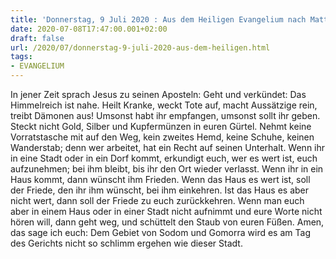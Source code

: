 ```yaml
---
title: 'Donnerstag, 9 Juli 2020 : Aus dem Heiligen Evangelium nach Matthäus - Mt 10,7-15.'
date: 2020-07-08T17:47:00.001+02:00
draft: false
url: /2020/07/donnerstag-9-juli-2020-aus-dem-heiligen.html
tags: 
- EVANGELIUM
---
```


In jener Zeit sprach Jesus zu seinen Aposteln: Geht und verkündet: Das Himmelreich ist nahe. Heilt Kranke, weckt Tote auf, macht Aussätzige rein, treibt Dämonen aus! Umsonst habt ihr empfangen, umsonst sollt ihr geben. Steckt nicht Gold, Silber und Kupfermünzen in euren Gürtel. Nehmt keine Vorratstasche mit auf den Weg, kein zweites Hemd, keine Schuhe, keinen Wanderstab; denn wer arbeitet, hat ein Recht auf seinen Unterhalt. Wenn ihr in eine Stadt oder in ein Dorf kommt, erkundigt euch, wer es wert ist, euch aufzunehmen; bei ihm bleibt, bis ihr den Ort wieder verlasst. Wenn ihr in ein Haus kommt, dann wünscht ihm Frieden. Wenn das Haus es wert ist, soll der Friede, den ihr ihm wünscht, bei ihm einkehren. Ist das Haus es aber nicht wert, dann soll der Friede zu euch zurückkehren. Wenn man euch aber in einem Haus oder in einer Stadt nicht aufnimmt und eure Worte nicht hören will, dann geht weg, und schüttelt den Staub von euren Füßen. Amen, das sage ich euch: Dem Gebiet von Sodom und Gomorra wird es am Tag des Gerichts nicht so schlimm ergehen wie dieser Stadt.